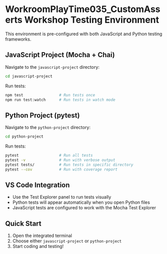 # WorkroomPlayTime035_CustomAsserts Workshop Testing Environment

This environment is pre-configured with both JavaScript and Python testing frameworks.

## JavaScript Project (Mocha + Chai)

Navigate to the `javascript-project` directory:

```bash
cd javascript-project
```

Run tests:
```bash
npm test                # Run tests once
npm run test:watch      # Run tests in watch mode
```

## Python Project (pytest)

Navigate to the `python-project` directory:

```bash
cd python-project
```

Run tests:
```bash
pytest                  # Run all tests
pytest -v               # Run with verbose output
pytest tests/           # Run tests in specific directory
pytest --cov            # Run with coverage report
```

## VS Code Integration

- Use the Test Explorer panel to run tests visually
- Python tests will appear automatically when you open Python files
- JavaScript tests are configured to work with the Mocha Test Explorer

## Quick Start

1. Open the integrated terminal
2. Choose either `javascript-project` or `python-project`
3. Start coding and testing!
